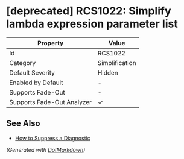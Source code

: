 # \[deprecated\] RCS1022: Simplify lambda expression parameter list

| Property                    | Value          |
| --------------------------- | -------------- |
| Id                          | RCS1022        |
| Category                    | Simplification |
| Default Severity            | Hidden         |
| Enabled by Default          | \-             |
| Supports Fade\-Out          | \-             |
| Supports Fade\-Out Analyzer | &#x2713;       |

## See Also

* [How to Suppress a Diagnostic](../HowToConfigureAnalyzers.md#how-to-suppress-a-diagnostic)


*\(Generated with [DotMarkdown](http://github.com/JosefPihrt/DotMarkdown)\)*